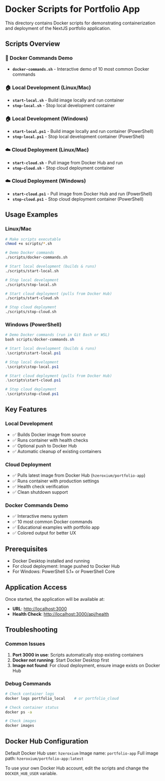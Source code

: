 # Docker Scripts for Portfolio App

This directory contains Docker scripts for demonstrating containerization and deployment of the NextJS portfolio application.

## Scripts Overview

### 🐳 Docker Commands Demo

- **`docker-commands.sh`** - Interactive demo of 10 most common Docker commands

### 🏠 Local Development (Linux/Mac)

- **`start-local.sh`** - Build image locally and run container
- **`stop-local.sh`** - Stop local development container

### 🏠 Local Development (Windows)

- **`start-local.ps1`** - Build image locally and run container (PowerShell)
- **`stop-local.ps1`** - Stop local development container (PowerShell)

### ☁️ Cloud Deployment (Linux/Mac)

- **`start-cloud.sh`** - Pull image from Docker Hub and run
- **`stop-cloud.sh`** - Stop cloud deployment container

### ☁️ Cloud Deployment (Windows)

- **`start-cloud.ps1`** - Pull image from Docker Hub and run (PowerShell)
- **`stop-cloud.ps1`** - Stop cloud deployment container (PowerShell)

## Usage Examples

### Linux/Mac

```bash
# Make scripts executable
chmod +x scripts/*.sh

# Demo Docker commands
./scripts/docker-commands.sh

# Start local development (builds & runs)
./scripts/start-local.sh

# Stop local development
./scripts/stop-local.sh

# Start cloud deployment (pulls from Docker Hub)
./scripts/start-cloud.sh

# Stop cloud deployment
./scripts/stop-cloud.sh
```

### Windows (PowerShell)

```powershell
# Demo Docker commands (run in Git Bash or WSL)
bash scripts/docker-commands.sh

# Start local development (builds & runs)
.\scripts\start-local.ps1

# Stop local development
.\scripts\stop-local.ps1

# Start cloud deployment (pulls from Docker Hub)
.\scripts\start-cloud.ps1

# Stop cloud deployment
.\scripts\stop-cloud.ps1
```

## Key Features

### Local Development

- ✅ Builds Docker image from source
- ✅ Runs container with health checks
- ✅ Optional push to Docker Hub
- ✅ Automatic cleanup of existing containers

### Cloud Deployment

- ✅ Pulls latest image from Docker Hub (`hzeroxium/portfolio-app`)
- ✅ Runs container with production settings
- ✅ Health check verification
- ✅ Clean shutdown support

### Docker Commands Demo

- ✅ Interactive menu system
- ✅ 10 most common Docker commands
- ✅ Educational examples with portfolio app
- ✅ Colored output for better UX

## Prerequisites

- Docker Desktop installed and running
- For cloud deployment: Image pushed to Docker Hub
- For Windows: PowerShell 5.1+ or PowerShell Core

## Application Access

Once started, the application will be available at:

- **URL**: <http://localhost:3000>
- **Health Check**: <http://localhost:3000/api/health>

## Troubleshooting

### Common Issues

1. **Port 3000 in use**: Scripts automatically stop existing containers
2. **Docker not running**: Start Docker Desktop first
3. **Image not found**: For cloud deployment, ensure image exists on Docker Hub

### Debug Commands

```bash
# Check container logs
docker logs portfolio_local    # or portfolio_cloud

# Check container status
docker ps -a

# Check images
docker images
```

## Docker Hub Configuration

Default Docker Hub user: `hzeroxium`
Image name: `portfolio-app`
Full image path: `hzeroxium/portfolio-app:latest`

To use your own Docker Hub account, edit the scripts and change the `DOCKER_HUB_USER` variable.

